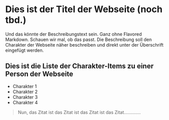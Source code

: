 # Dies ist der Titel der Webseite (noch tbd.)

Und das könnte der Beschreibungstext sein. Ganz ohne Flavored Markdown. Schauen wir mal, ob das passt.
Die Beschreibung soll den Charakter der Webseite näher beschreiben und direkt unter der Überschrift eingefügt werden.

## Dies ist die Liste der Charakter-Items zu einer Person der Webseite

* Charakter 1
* Charakter 2
* Charakter 3
* Charakter 4










> Nun, das Zitat ist das Zitat ist das Zitat ist das Zitat.............













